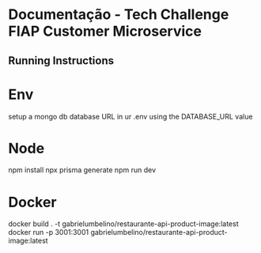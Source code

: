 # Documentação - Tech Challenge FIAP Customer Microservice


## Running Instructions

# Env
setup a mongo db database URL in ur .env using the DATABASE_URL value

# Node
npm install
npx prisma generate
npm run dev

# Docker
docker build . -t gabrielumbelino/restaurante-api-product-image:latest
docker run -p 3001:3001 gabrielumbelino/restaurante-api-product-image:latest 